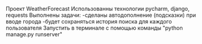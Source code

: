 Проект WeatherForecast
Использованны технологии pycharm, django, requests
Выполнены задачи:
    -сделаны автодополнение (подсказки) при вводе города
    -будет сохраняться история поиска для каждого пользователя
Запустить в терминале с помощью команды "python manage.py runserver"
